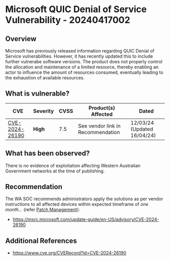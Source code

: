 # Microsoft QUIC Denial of Service Vulnerability - 20240417002

## Overview

Microsoft has previously released information regarding QUIC Denial of Service vulnerabilities. However, it has recently updated this to include further vulnerabe software versions. The product does not properly control the allocation and maintenance of a limited resource, thereby enabling an actor to influence the amount of resources consumed, eventually leading to the exhaustion of available resources.

## What is vulnerable?

| CVE    | Severity     | CVSS | Product(s) Affected | Dated |
| ------ | ------------ | ---- | ------------------- |  ----- |
| [CVE-2024-26190](https://nvd.nist.gov/vuln/detail/CVE-2024-26190) | **High** | 7.5  |See vendor link in Recommendation  |    12/03/24 (Updated 16/04/24)   |

## What has been observed?

There is no evidence of exploitation affecting Western Australian Government networks at the time of publishing.

## Recommendation

The WA SOC recommends administrators apply the solutions as per vendor instructions to all affected devices within expected timeframe of *one month...* (refer [Patch Management](../guidelines/patch-management.md)):

- https://msrc.microsoft.com/update-guide/en-US/advisory/CVE-2024-26190

## Additional References

- https://www.cve.org/CVERecord?id=CVE-2024-26190
